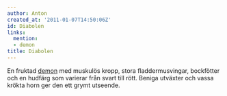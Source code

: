 ```yaml
---
author: Anton
created_at: '2011-01-07T14:50:06Z'
id: Diabolen
links:
  mention:
  - demon
title: Diabolen
---
```


En fruktad [demon] med muskulös kropp, stora fladdermusvingar, bockfötter och en hudfärg som
varierar från svart till rött. Beniga utväxter och vassa krökta horn ger den ett grymt utseende.

  [demon]: demon
